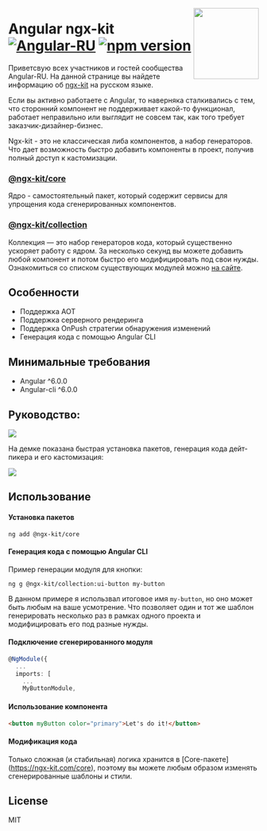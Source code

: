 [<img src="https://avatars2.githubusercontent.com/u/27778577?s=200&v=4" align="right" width="131" height="143">](https://github.com/ngx-kit)

# Angular ngx-kit  [![Angular-RU](https://img.shields.io/badge/Github:-ng_kit-35a9ff.svg?style=flat)](https://github.com/ngx-kit) [![npm version](https://badge.fury.io/js/%40ngx-kit%2Fcore.svg)](https://www.npmjs.com/@ngx-kit/core)

Приветсвую всех участников и гостей сообщества Angular-RU. На данной странице вы найдете информацию об [ngx-kit](https://ngx-kit.com) на русском языке.

Если вы активно работаете с Angular, то наверняка сталкивались с тем, что сторонний компонент не поддерживает какой-то функционал, работает неправильно или выглядит не совсем так, как того требует заказчик-дизайнер-бизнес.

Ngx-kit - это не классическая либа компонентов, а набор генераторов. Что дает возможность быстро добавить компоненты в проект, получив полный доступ к кастомизации.

### [@ngx-kit/core](https://ngx-kit.com/core/docs/introduction)

Ядро - самостоятельный пакет, который содержит сервисы для упрощения кода сгенерированных компонентов.

### [@ngx-kit/collection](https://ngx-kit.com/collection/docs/introduction)

Коллекция — это набор генераторов кода, который существенно ускоряет работу с ядром. За несколько секунд вы можете добавить любой компонент и потом быстро его модифицировать под свои нужды. Ознакомиться со списком существующих модулей можно [на сайте](https://ngx-kit.com/collection/docs/introduction). 


## Особенности

* Поддержка AOT
* Поддержка серверного рендеринга
* Поддержка OnPush стратегии обнаружения изменений
* Генерация кода с помощью Angular CLI


## Минимальные требования

* Angular ^6.0.0
* Angular-cli ^6.0.0


## Руководство:

[<img src="https://habrastorage.org/webt/9l/iw/vc/9liwvcbgmipvnird_12blxfohoy.png" align="center">](https://github.com/ngx-kit)

На демке показана быстрая установка пакетов, генерация кода дейт-пикера и его кастомизация:

![](https://ngx-kit.com/assets/demo.gif)

## Использование

#### Установка пакетов

```
ng add @ngx-kit/core
```

#### Генерация кода с помощью Angular CLI

Пример генерации модуля для кнопки:

```
ng g @ngx-kit/collection:ui-button my-button
```

В данном примере я использвал итоговое имя `my-button`, но оно может быть любым на ваше усмотрение. Что позволяет один и тот же шаблон генерировать несколько раз в рамках одного проекта и модифицировать его под разные нужды.

#### Подключение сгенерированного модуля

```typescript
@NgModule({
  ...
  imports: [
    ...
    MyButtonModule,
```

#### Использование компонента

```html
<button myButton color="primary">Let's do it!</button>
```

#### Модификация кода

Только сложная (и стабильная) логика хранится в [Core-пакете] (https://ngx-kit.com/core), поэтому вы можете любым образом изменять сгенерированные шаблоны и стили.


## License

MIT

